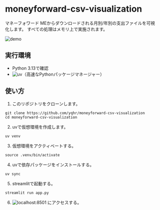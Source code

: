 # moneyforward-csv-visualization
マネーフォワード MEからダウンロードされる月別/年別の支出ファイルを可視化します。
すべての処理はメモリ上で実施されます。

![demo](https://raw.githubusercontent.com/wiki/yqhr/moneyforward-csv-visualization/images/demo.gif)

## 実行環境
- Python 3.13で確認
- ![uv](https://github.com/astral-sh/uv)（高速なPythonパッケージマネージャー）

## 使い方
1. このリポジトリをクローンします。
```
git clone https://github.com/yqhr/moneyforward-csv-visualization
cd moneyforward-csv-visualization
```
2. uvで仮想環境を作成します。
```
uv venv
```
3. 仮想環境をアクティベートする。
```
source .venv/bin/activate
```
4. uvで依存パッケージをインストールする。
```
uv sync
```
5. streamlitで起動する。
```
streamlit run app.py
```
6. ![localhost:8501](http://localhost:8501) にアクセスする。
